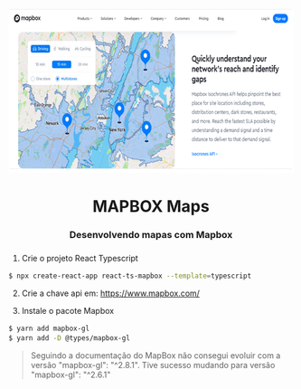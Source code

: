 <div align="center">
  <p align="center">
    <img src="src/assets/img/mapbox.png" width="680" height="290" alt="Mapbox Maps" />
  </p>
 <h1>MAPBOX Maps</h1>
 <h3>Desenvolvendo mapas com Mapbox<h3>
</div>

1. Crie o projeto React Typescript
```bash
$ npx create-react-app react-ts-mapbox --template=typescript
```

2. Crie a chave api em: https://www.mapbox.com/

3. Instale o pacote Mapbox
```bash
$ yarn add mapbox-gl
$ yarn add -D @types/mapbox-gl
```

>Seguindo a documentação do MapBox não consegui evoluir com a versão "mapbox-gl": "^2.8.1". Tive sucesso mudando para versão "mapbox-gl": "^2.6.1"